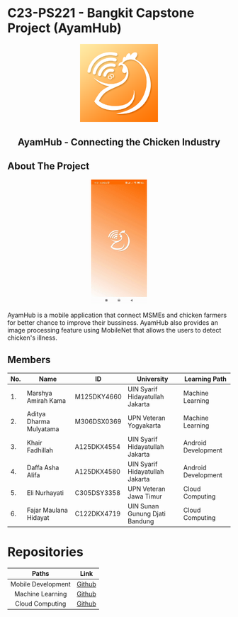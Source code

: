 # C23-PS221 - Bangkit Capstone Project (AyamHub)

<p align="center">
  <img width="35%" src="https://github.com/Bangkit-C23-PS221/AyamHub/blob/home/app/src/main/res/drawable/ic_apk.png" alt="AyamHub - Connecting the Chicken Industry"><br>
  <h2 align="center">AyamHub - Connecting the Chicken Industry</h2>
</p>

## About The Project

<p align="center">
  <img width="25%" src="https://github.com/Bangkit-C23-PS221/AyamHub/blob/home/app/src/main/res/drawable/app.gif"><br>
</p>
AyamHub is a mobile application that connect MSMEs and chicken farmers for better chance to improve their bussiness. AyamHub also provides an image processing feature using MobileNet that allows the users to detect chicken's illness.

## Members


|No.| Name        |ID           | University  | Learning Path|
|---| ------------- |-------------| -----|---|
|1.| Marshya Amirah Kama      | M125DKY4660 | UIN Syarif Hidayatullah Jakarta | Machine Learning
|2.| Aditya Dharma Mulyatama| M306DSX0369 |    UPN Veteran Yogyakarta | Machine Learning
|3.| Khair Fadhillah | A125DKX4554      | UIN Syarif Hidayatullah Jakarta| Android Development
|4.| Daffa Asha Alifa | A125DKX4580 | UIN Syarif Hidayatullah Jakarta | Android Development
|5.| Eli Nurhayati | C305DSY3358 |  UPN Veteran Jawa Timur | Cloud Computing
|6.| Fajar Maulana Hidayat  |C122DKX4719  |   UIN Sunan Gunung Djati Bandung | Cloud Computing

# Repositories

| Paths | Link |
| :---: | :---: |
| Mobile Development | [Github](https://github.com/Bangkit-C23-PS221/AyamHub) |
|  Machine Learning  |  [Github](https://github.com/Bangkit-C23-PS221/MachineLearning)  |
|   Cloud Computing  |   [Github](https://github.com/Bangkit-C23-PS221/CloudComputing)  |
